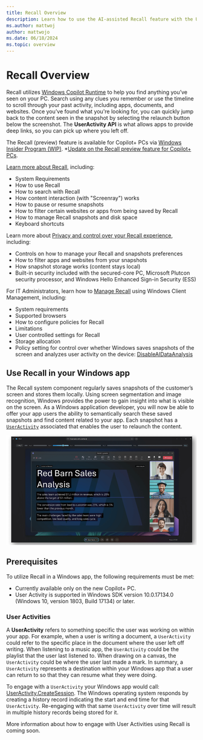 ```yaml
---
title: Recall Overview
description: Learn how to use the AI-assisted Recall feature with the User Activity API in Windows.
ms.author: mattwoj
author: mattwojo
ms.date: 06/18/2024
ms.topic: overview
---
```


# Recall Overview

Recall utilizes [Windows Copilot Runtime](../overview.md) to help you find anything you’ve seen on your PC. Search using any clues you remember or use the timeline to scroll through your past activity, including apps, documents, and websites. Once you’ve found what you're looking for, you can quickly jump back to the content seen in the snapshot by selecting the relaunch button below the screenshot. The **UserActivity API** is what allows apps to provide deep links, so you can pick up where you left off.

The Recall (preview) feature is available for Copilot+ PCs via [Windows Insider Program (WIP)](https://www.microsoft.com/windowsinsider/). *[Update on the Recall preview feature for Copilot+ PCs](https://blogs.windows.com/windowsexperience/2024/06/07/update-on-the-recall-preview-feature-for-copilot-pcs/).

[Learn more about Recall](https://support.microsoft.com/windows/retrace-your-steps-with-recall-aa03f8a0-a78b-4b3e-b0a1-2eb8ac48701c), including:

- System Requirements
- How to use Recall
- How to search with Recall
- How content interaction (with "Screenray") works
- How to pause or resume snapshots
- How to filter certain websites or apps from being saved by Recall
- How to manage Recall snapshots and disk space
- Keyboard shortcuts

Learn more about [Privacy and control over your Recall experience](https://support.microsoft.com/windows/privacy-and-control-over-your-recall-experience-d404f672-7647-41e5-886c-a3c59680af15), including:

- Controls on how to manage your Recall and snapshots preferences
- How to filter apps and websites from your snapshots
- How snapshot storage works (content stays local)
- Built-in security included with the secured-core PC, Microsoft Plutcon security processor, and Windows Hello Enhanced Sign-in Security (ESS)

For IT Administrators, learn how to [Manage Recall](/windows/client-management/manage-recall) using Windows Client Management, including:

- System requirements
- Supported browsers
- How to configure policies for Recall
- Limitations
- User controlled settings for Recall
- Storage allocation
- Policy setting for control over whether Windows saves snapshots of the screen and analyzes user activity on the device: [DisableAIDataAnalysis](/windows/client-management/mdm/policy-csp-windowsai#disableaidataanalysis)

## Use Recall in your Windows app

The Recall system component regularly saves snapshots of the customer’s screen and stores them locally. Using screen segmentation and image recognition, Windows provides the power to gain insight into what is visible on the screen. As a Windows application developer, you will now be able to offer your app users the ability to semantically search these saved snapshots and find content related to your app. Each snapshot has a [`UserActivity`](/uwp/api/windows.applicationmodel.useractivities) associated that enables the user to relaunch the content.

![Screenshot of the Recall interface showing a Redbarn Sale Analysis app sample.](../images/recall-redbarn.png)

## Prerequisites

To utilize Recall in a Windows app, the following requirements must be met:

- Currently available only on the new Copilot+ PC.
- User Activity is supported in Windows SDK version 10.0.17134.0 (Windows 10, version 1803, Build 17134) or later.

### User Activities

A **UserActivity** refers to something specific the user was working on within your app. For example, when a user is writing a document, a `UserActivity` could refer to the specific place in the document where the user left off writing. When listening to a music app, the `UserActivity` could be the playlist that the user last listened to. When drawing on a canvas, the `UserActivity` could be where the user last made a mark. In summary, a `UserActivity` represents a destination within your Windows app that a user can return to so that they can resume what they were doing.

To engage with a `UserActivity` your Windows app would call: [UserActivity.CreateSession](/uwp/api/windows.applicationmodel.useractivities.useractivity.createsession). The Windows operating system responds by creating a history record indicating the start and end time for that `UserActivity`. Re-engaging with that same `UserActivity` over time will result in multiple history records being stored for it.

More information about how to engage with User Activities using Recall is coming soon.
